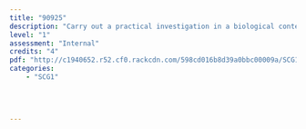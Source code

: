 ```yaml
---
title: "90925"
description: "Carry out a practical investigation in a biological context, with direction"
level: "1"
assessment: "Internal"
credits: "4"
pdf: "http://c1940652.r52.cf0.rackcdn.com/598cd016b8d39a0bbc00009a/SCG1-as90925.pdf"
categories:
    - "SCG1"
    
    
    
    
---
```

